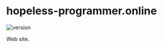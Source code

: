 # hopeless-programmer.online

![version](https://img.shields.io/github/package-json/v/hopeless-programmer-online/hopeless-programmer.online/documenting-development)

Web site.
